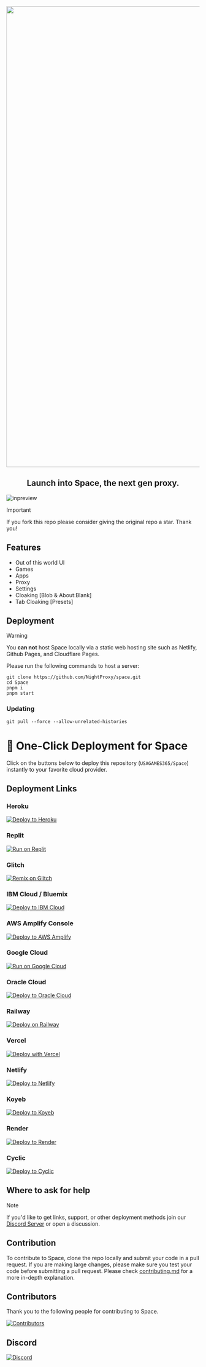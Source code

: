 <div align="center">
        <img src="https://i.imgur.com/OMo4cMz.png" style="width: 1200px"/>
    <h2>Launch into Space, the next gen proxy.</h2>
</div>

![inpreview](https://i.imgur.com/VhNNgOs.jpeg)

> [!IMPORTANT]
> If you fork this repo please consider giving the original repo a
> star. Thank you!

## Features

-   Out of this world UI
-   Games
-   Apps
-   Proxy
-   Settings
-   Cloaking [Blob & About:Blank]
-   Tab Cloaking [Presets]

## Deployment

> [!WARNING]
> You **can not** host Space locally via a static web hosting site
> such as Netlify, Github Pages, and Cloudflare Pages.

Please run the following commands to host a server:

```
git clone https://github.com/NightProxy/space.git
cd Space
pnpm i
pnpm start
```

### Updating

```
git pull --force --allow-unrelated-histories
```

# 🚀 One-Click Deployment for Space

Click on the buttons below to deploy this repository (`USAGAMES365/Space`) instantly to your favorite cloud provider.

## Deployment Links

### Heroku
[![Deploy to Heroku](https://www.herokucdn.com/deploy/button.svg)](https://heroku.com/deploy/?template=https://github.com/USAGAMES365/Space)

### Replit
[![Run on Replit](https://replit.com/badge/github/USAGAMES365/Space)](https://replit.com/github/USAGAMES365/Space)

### Glitch
[![Remix on Glitch](https://cdn.glitch.com/2703bcf6-df7d-46e3-9993-cf5276c1d86c%2Fglitch-deploy-button.svg)](https://glitch.com/edit/#!/import/github/USAGAMES365/Space)

### IBM Cloud / Bluemix
[![Deploy to IBM Cloud](https://cloud.ibm.com/devops/setup/deploy/button.png)](https://cloud.ibm.com/devops/setup/deploy?repository=https://github.com/USAGAMES365/Space)

### AWS Amplify Console
[![Deploy to AWS Amplify](https://oneclick.amplifyapp.com/button.svg)](https://console.aws.amazon.com/amplify/home#/deploy?repo=https://github.com/USAGAMES365/Space)

### Google Cloud
[![Run on Google Cloud](https://deploy.cloud.run/button.svg)](https://deploy.cloud.run/?git_repo=https://github.com/USAGAMES365/Space)

### Oracle Cloud
[![Deploy to Oracle Cloud](https://cloud.oracle.com/resourcemanager/img/resourcemanager-button.svg)](https://cloud.oracle.com/resourcemanager/stacks/create?zipUrl=https://github.com/USAGAMES365/Space/archive/refs/heads/main.zip)

### Railway
[![Deploy on Railway](https://railway.app/button.svg)](https://railway.app/new/template?template=https://github.com/USAGAMES365/Space)

### Vercel
[![Deploy with Vercel](https://vercel.com/button)](https://vercel.com/new/clone?repository-url=https://github.com/USAGAMES365/Space)

### Netlify
[![Deploy to Netlify](https://www.netlify.com/img/deploy/button.svg)](https://app.netlify.com/start/deploy?repository=https://github.com/USAGAMES365/Space)

### Koyeb
[![Deploy to Koyeb](https://www.koyeb.com/for-developers/deploy/button.svg)](https://app.koyeb.com/deploy?type=git&repository=github.com/USAGAMES365/Space&branch=main&name=Space)

### Render
[![Deploy to Render](https://render.com/images/deploy-to-render-button.svg)](https://render.com/deploy?repo=https://github.com/USAGAMES365/Space)

### Cyclic
[![Deploy to Cyclic](https://public-assets.cyclic.app/assets/cyc-deploy.svg)](https://app.cyclic.sh/api/app/deploy/USAGAMES365/Space)

## Where to ask for help

> [!NOTE]
> If you'd like to get links, support, or other deployment methods join
> our [Discord Server](https://discord.gointospace.app) or open a discussion.

## Contribution

To contribute to Space, clone the repo locally and submit your code in a pull
request. If you are making large changes, please make sure you test your code
before submitting a pull request. Please check [contributing.md](https://github.com/NightProxy/Space/blob/main/contributing.md) for a more in-depth explanation.

## Contributors

Thank you to the following people for contributing to Space.

[![Contributors](https://contrib.rocks/image?repo=nightproxy/space)](https://github.com/NightProxy/Space/graphs/contributors)

## Discord

[![Discord](https://invidget.switchblade.xyz/QmWUfvm4bn?theme=dark)](https://discord.gointospace.app)
